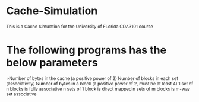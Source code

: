# Cache-Simulation
<sub>This is a Cache Simulation for the University of FLorida CDA3101 course </sub>
# The following programs has the below parameters
<sub>
>Number of bytes in the cache (a positive power of 2) </n> 
Number of blocks in each set (associativity)
Number of bytes in a block (a positive power of 2, must be at least 4)
1 set of n blocks is fully associative
n sets of 1 block is direct mapped
n sets of m blocks is m-way set associative
</sub>
